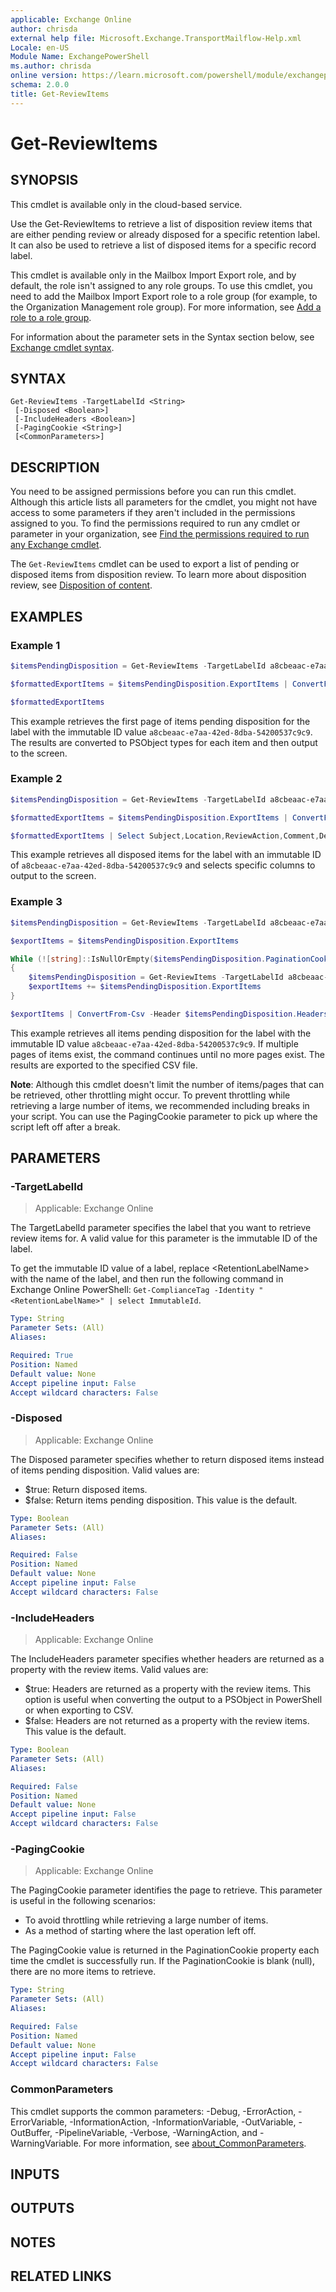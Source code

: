 ```yaml
---
applicable: Exchange Online
author: chrisda
external help file: Microsoft.Exchange.TransportMailflow-Help.xml
Locale: en-US
Module Name: ExchangePowerShell
ms.author: chrisda
online version: https://learn.microsoft.com/powershell/module/exchangepowershell/get-reviewitems
schema: 2.0.0
title: Get-ReviewItems
---
```


# Get-ReviewItems

## SYNOPSIS
This cmdlet is available only in the cloud-based service.

Use the Get-ReviewItems to retrieve a list of disposition review items that are either pending review or already disposed for a specific retention label. It can also be used to retrieve a list of disposed items for a specific record label.

This cmdlet is available only in the Mailbox Import Export role, and by default, the role isn't assigned to any role groups. To use this cmdlet, you need to add the Mailbox Import Export role to a role group (for example, to the Organization Management role group). For more information, see [Add a role to a role group](https://learn.microsoft.com/Exchange/permissions/role-groups#add-a-role-to-a-role-group).

For information about the parameter sets in the Syntax section below, see [Exchange cmdlet syntax](https://learn.microsoft.com/powershell/exchange/exchange-cmdlet-syntax).

## SYNTAX

```
Get-ReviewItems -TargetLabelId <String>
 [-Disposed <Boolean>]
 [-IncludeHeaders <Boolean>]
 [-PagingCookie <String>]
 [<CommonParameters>]
```

## DESCRIPTION
You need to be assigned permissions before you can run this cmdlet. Although this article lists all parameters for the cmdlet, you might not have access to some parameters if they aren't included in the permissions assigned to you. To find the permissions required to run any cmdlet or parameter in your organization, see [Find the permissions required to run any Exchange cmdlet](https://learn.microsoft.com/powershell/exchange/find-exchange-cmdlet-permissions).

The `Get-ReviewItems` cmdlet can be used to export a list of pending or disposed items from disposition review. To learn more about disposition review, see [Disposition of content](https://learn.microsoft.com/purview/disposition).

## EXAMPLES

### Example 1

```powershell
$itemsPendingDisposition = Get-ReviewItems -TargetLabelId a8cbeaac-e7aa-42ed-8dba-54200537c9c9 -IncludeHeaders $true

$formattedExportItems = $itemsPendingDisposition.ExportItems | ConvertFrom-Csv -Header $itemsPendingDisposition.Headers

$formattedExportItems
```

This example retrieves the first page of items pending disposition for the label with the immutable ID value `a8cbeaac-e7aa-42ed-8dba-54200537c9c9`. The results are converted to PSObject types for each item and then output to the screen.

### Example 2

```powershell
$itemsPendingDisposition = Get-ReviewItems -TargetLabelId a8cbeaac-e7aa-42ed-8dba-54200537c9c9 -IncludeHeaders $true -Disposed $true

$formattedExportItems = $itemsPendingDisposition.ExportItems | ConvertFrom-Csv -Header $itemsPendingDisposition.Headers

$formattedExportItems | Select Subject,Location,ReviewAction,Comment,DeletedBy,DeletedDate
```

This example retrieves all disposed items for the label with an immutable ID of `a8cbeaac-e7aa-42ed-8dba-54200537c9c9` and selects specific columns to output to the screen.

### Example 3

```powershell
$itemsPendingDisposition = Get-ReviewItems -TargetLabelId a8cbeaac-e7aa-42ed-8dba-54200537c9c9 -IncludeHeaders $true

$exportItems = $itemsPendingDisposition.ExportItems

While (![string]::IsNullOrEmpty($itemsPendingDisposition.PaginationCookie))
{
    $itemsPendingDisposition = Get-ReviewItems -TargetLabelId a8cbeaac-e7aa-42ed-8dba-54200537c9c9 -IncludeHeaders $true -PagingCookie $itemsPendingDisposition.PaginationCookie
    $exportItems += $itemsPendingDisposition.ExportItems
}

$exportItems | ConvertFrom-Csv -Header $itemsPendingDisposition.Headers | Export-Csv C:\temp\ItemsPendingDisposition.csv -NoTypeInformation
```

This example retrieves all items pending disposition for the label with the immutable ID value `a8cbeaac-e7aa-42ed-8dba-54200537c9c9`. If multiple pages of items exist, the command continues until no more pages exist. The results are exported to the specified CSV file.

**Note**: Although this cmdlet doesn't limit the number of items/pages that can be retrieved, other throttling might occur. To prevent throttling while retrieving a large number of items, we recommended including breaks in your script. You can use the PagingCookie parameter to pick up where the script left off after a break.

## PARAMETERS

### -TargetLabelId

> Applicable: Exchange Online

The TargetLabelId parameter specifies the label that you want to retrieve review items for. A valid value for this parameter is the immutable ID of the label.

To get the immutable ID value of a label, replace \<RetentionLabelName\> with the name of the label, and then run the following command in Exchange Online PowerShell: `Get-ComplianceTag -Identity "<RetentionLabelName>" | select ImmutableId`.

```yaml
Type: String
Parameter Sets: (All)
Aliases:

Required: True
Position: Named
Default value: None
Accept pipeline input: False
Accept wildcard characters: False
```

### -Disposed

> Applicable: Exchange Online

The Disposed parameter specifies whether to return disposed items instead of items pending disposition. Valid values are:

- $true: Return disposed items.
- $false: Return items pending disposition. This value is the default.

```yaml
Type: Boolean
Parameter Sets: (All)
Aliases:

Required: False
Position: Named
Default value: None
Accept pipeline input: False
Accept wildcard characters: False
```

### -IncludeHeaders

> Applicable: Exchange Online

The IncludeHeaders parameter specifies whether headers are returned as a property with the review items. Valid values are:

- $true: Headers are returned as a property with the review items. This option is useful when converting the output to a PSObject in PowerShell or when exporting to CSV.
- $false: Headers are not returned as a property with the review items. This value is the default.

```yaml
Type: Boolean
Parameter Sets: (All)
Aliases:

Required: False
Position: Named
Default value: None
Accept pipeline input: False
Accept wildcard characters: False
```

### -PagingCookie

> Applicable: Exchange Online

The PagingCookie parameter identifies the page to retrieve. This parameter is useful in the following scenarios:

- To avoid throttling while retrieving a large number of items.
- As a method of starting where the last operation left off.

The PagingCookie value is returned in the PaginationCookie property each time the cmdlet is successfully run. If the PaginationCookie is blank (null), there are no more items to retrieve.

```yaml
Type: String
Parameter Sets: (All)
Aliases:

Required: False
Position: Named
Default value: None
Accept pipeline input: False
Accept wildcard characters: False
```

### CommonParameters
This cmdlet supports the common parameters: -Debug, -ErrorAction, -ErrorVariable, -InformationAction, -InformationVariable, -OutVariable, -OutBuffer, -PipelineVariable, -Verbose, -WarningAction, and -WarningVariable. For more information, see [about_CommonParameters](https://go.microsoft.com/fwlink/p/?LinkID=113216).

## INPUTS

## OUTPUTS

## NOTES

## RELATED LINKS
